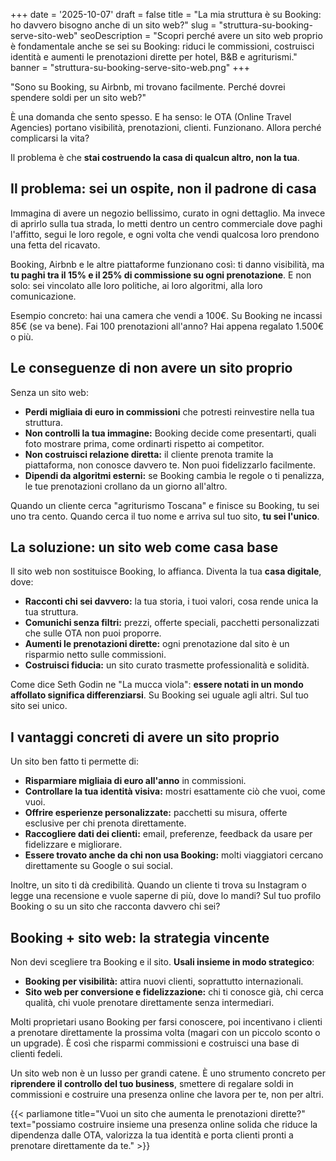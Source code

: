+++
date = '2025-10-07'
draft = false
title = "La mia struttura è su Booking: ho davvero bisogno anche di un sito web?"
slug = "struttura-su-booking-serve-sito-web"
seoDescription = "Scopri perché avere un sito web proprio è fondamentale anche se sei su Booking: riduci le commissioni, costruisci identità e aumenti le prenotazioni dirette per hotel, B&B e agriturismi."
banner = "struttura-su-booking-serve-sito-web.png"
+++

"Sono su Booking, su Airbnb, mi trovano facilmente. Perché dovrei spendere soldi per un sito web?"

È una domanda che sento spesso. E ha senso: le OTA (Online Travel Agencies) portano visibilità, prenotazioni, clienti. Funzionano. Allora perché complicarsi la vita?

Il problema è che **stai costruendo la casa di qualcun altro, non la tua**.

## Il problema: sei un ospite, non il padrone di casa

Immagina di avere un negozio bellissimo, curato in ogni dettaglio. Ma invece di aprirlo sulla tua strada, lo metti dentro un centro commerciale dove paghi l'affitto, segui le loro regole, e ogni volta che vendi qualcosa loro prendono una fetta del ricavato.

Booking, Airbnb e le altre piattaforme funzionano così: ti danno visibilità, ma **tu paghi tra il 15% e il 25% di commissione su ogni prenotazione**. E non solo: sei vincolato alle loro politiche, ai loro algoritmi, alla loro comunicazione.

Esempio concreto: hai una camera che vendi a 100€. Su Booking ne incassi 85€ (se va bene). Fai 100 prenotazioni all'anno? Hai appena regalato 1.500€ o più.

## Le conseguenze di non avere un sito proprio

Senza un sito web:

- **Perdi migliaia di euro in commissioni** che potresti reinvestire nella tua struttura.
- **Non controlli la tua immagine:** Booking decide come presentarti, quali foto mostrare prima, come ordinarti rispetto ai competitor.
- **Non costruisci relazione diretta:** il cliente prenota tramite la piattaforma, non conosce davvero te. Non puoi fidelizzarlo facilmente.
- **Dipendi da algoritmi esterni:** se Booking cambia le regole o ti penalizza, le tue prenotazioni crollano da un giorno all'altro.

Quando un cliente cerca "agriturismo Toscana" e finisce su Booking, tu sei uno tra cento. Quando cerca il tuo nome e arriva sul tuo sito, **tu sei l'unico**.

## La soluzione: un sito web come casa base

Il sito web non sostituisce Booking, lo affianca. Diventa la tua **casa digitale**, dove:

- **Racconti chi sei davvero:** la tua storia, i tuoi valori, cosa rende unica la tua struttura.
- **Comunichi senza filtri:** prezzi, offerte speciali, pacchetti personalizzati che sulle OTA non puoi proporre.
- **Aumenti le prenotazioni dirette:** ogni prenotazione dal sito è un risparmio netto sulle commissioni.
- **Costruisci fiducia:** un sito curato trasmette professionalità e solidità.

Come dice Seth Godin ne "La mucca viola": **essere notati in un mondo affollato significa differenziarsi**. Su Booking sei uguale agli altri. Sul tuo sito sei unico.

## I vantaggi concreti di avere un sito proprio

Un sito ben fatto ti permette di:

- **Risparmiare migliaia di euro all'anno** in commissioni.
- **Controllare la tua identità visiva:** mostri esattamente ciò che vuoi, come vuoi.
- **Offrire esperienze personalizzate:** pacchetti su misura, offerte esclusive per chi prenota direttamente.
- **Raccogliere dati dei clienti:** email, preferenze, feedback da usare per fidelizzare e migliorare.
- **Essere trovato anche da chi non usa Booking:** molti viaggiatori cercano direttamente su Google o sui social.

Inoltre, un sito ti dà credibilità. Quando un cliente ti trova su Instagram o legge una recensione e vuole saperne di più, dove lo mandi? Sul tuo profilo Booking o su un sito che racconta davvero chi sei?

## Booking + sito web: la strategia vincente

Non devi scegliere tra Booking e il sito. **Usali insieme in modo strategico**:

- **Booking per visibilità:** attira nuovi clienti, soprattutto internazionali.
- **Sito web per conversione e fidelizzazione:** chi ti conosce già, chi cerca qualità, chi vuole prenotare direttamente senza intermediari.

Molti proprietari usano Booking per farsi conoscere, poi incentivano i clienti a prenotare direttamente la prossima volta (magari con un piccolo sconto o un upgrade). È così che risparmi commissioni e costruisci una base di clienti fedeli.

Un sito web non è un lusso per grandi catene. È uno strumento concreto per **riprendere il controllo del tuo business**, smettere di regalare soldi in commissioni e costruire una presenza online che lavora per te, non per altri.

{{< parliamone title="Vuoi un sito che aumenta le prenotazioni dirette?" text="possiamo costruire insieme una presenza online solida che riduce la dipendenza dalle OTA, valorizza la tua identità e porta clienti pronti a prenotare direttamente da te." >}}
